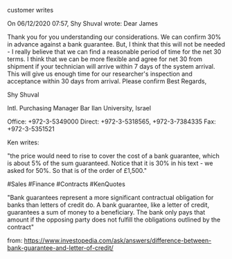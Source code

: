 customer writes

On 06/12/2020 07:57, Shy Shuval wrote:
Dear James
 
Thank you for you understanding our considerations. 
We can confirm 30% in advance against a bank guarantee. But, I think that this will not be needed - I really believe that we can find a reasonable period of time for the net 30 terms.
I think that we can be more flexible and agree for net 30 from shipment if your technician will arrive within 7 days of the system arrival. This will give us enough time for our researcher's inspection and acceptance within 30 days from arrival.
Please confirm
Best Regards,

Shy Shuval

Intl. Purchasing Manager
Bar Ilan University, Israel

Office: +972-3-5349000
Direct: +972-3-5318565, +972-3-7384335
Fax:    +972-3-5351521


Ken writes:

"the price would need to rise to cover the cost of a bank guarantee, which is about 5% of the sum guaranteed.
Notice that it is 30% in his text - we asked for 50%. So that is of the order of £1,500."

#Sales #Finance #Contracts #KenQuotes

"Bank guarantees represent a more significant contractual obligation for banks than letters of credit do. A bank guarantee, like a letter of credit, guarantees a sum of money to a beneficiary. The bank only pays that amount if the opposing party does not fulfill the obligations outlined by the contract"

from: https://www.investopedia.com/ask/answers/difference-between-bank-guarantee-and-letter-of-credit/